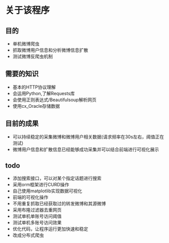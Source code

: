 # 关于该程序
## 目的
- 单机微博爬虫
- 抓取微博用户信息和分析微博信息扩散
- 测试微博反爬虫机制

## 需要的知识
- 基本的HTTP协议理解
- 会运用Python,了解Requests库
- 会使用正则表达式/Beautifulsoup解析网页
- 使用cx_Oracle存储数据

## 目前的成果
- 可以持续稳定的采集微博和微博用户相关数据(请求频率在30s左右，阈值正在测试)
- 微博用户信息和扩散信息已经能够成功采集并可以结合前端进行可视化展示

## todo
- 添加搜索接口，可以对某个指定话题进行搜索
- 采用orm框架进行CURD操作
- 自己使用matplotlib实现数据可视化
- 前端的可视化操作
- 不用重复抓取已经获取过的转发微博和其源微博
- 采用布隆过滤器去重网页
- 测试单机单账号访问阈值
- 测试单机多账号访问效果
- 优化代码，让程序运行更加快速和稳定
- 改成分布式爬虫

